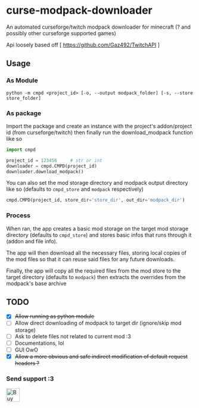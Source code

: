 # curse-modpack-downloader

An automated curseforge/twitch modpack downloader for minecraft (? and possibly other curseforge supported games)

Api loosely based off [ https://github.com/Gaz492/TwitchAPI ]

## Usage
### As Module
```shell script
python -m cmpd <project_id> [-o, --output modpack_folder] [-s, --store store_folder]
```

### As package
Import the package and create an instance with the
project's addon/project id (from curseforge/twitch)
then finally run the download_modpack function like so
```python
import cmpd

project_id = 123456     # str or int
downloader = cmpd.CMPD(project_id)
downloader.download_modpack()
```

You can also set the mod storage directory and modpack
output directory like so (defaults to `cmpd_store` and `modpack` respectively)
```python
cmpd.CMPD(project_id, store_dir='store_dir', out_dir='modpack_dir')
```

### Process
When ran, the app creates a basic mod storage on the target mod
storage directory (defaults to `cmpd_store`) and stores
basic infos that runs through it (addon and file info).

The app will then download all the necessary files, storing
local copies of the mod files so that it can reuse said files
for any future downloads.

Finally, the app will copy all the required files from the mod
store to the target directory (defaults to `modpack`) then extracts
the overrides from the modpack's base archive

## TODO
* [x] ~~Allow running as python module~~
* [ ] Allow direct downloading of modpack to target dir (ignore/skip mod storage)
* [ ] Ask to delete files not related to current mod :3
* [ ] Documentations, lol
* [ ] GUI OwO
* [x] ~~Allow a more obvious and safe indirect modification of default request headers ?~~

### Send support :3
<a href='https://ko-fi.com/X8X831J1L' target='_blank'>
  <img src='https://cdn.ko-fi.com/cdn/kofi1.png?v=2'
    alt='Buy Me a Coffee at ko-fi.com'
    style='border: 0; height: 36px;'
    height='36'
    border='0'
    />
</a>
